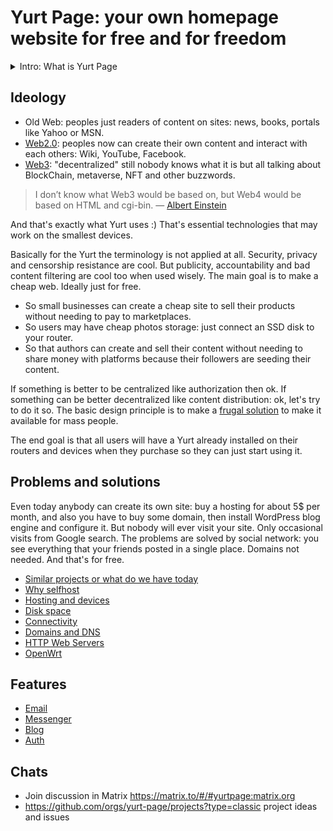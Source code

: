 # Yurt Page: your own homepage website for free and for freedom
<details>
<summary>Intro: What is Yurt Page</summary>

Yurt is a small house that is easy to construct.

<img alt="Yurt near Issyk-Kul lake" width="320px" data-canonical-src="https://upload.wikimedia.org/wikipedia/commons/4/4f/YurtIssykFamily.jpg" src="https://camo.githubusercontent.com/69dd1b0c82aae39cf6322bde1384952e3fc7c23bdac2e15967ea794adf7eefea/68747470733a2f2f75706c6f61642e77696b696d656469612e6f72672f77696b6970656469612f636f6d6d6f6e732f342f34662f59757274497373796b46616d696c792e6a7067"/>

The YurtPage is a small homepage that all people can deploy on their own devices like router, Raspberry Pi, PC or even TV. Mainly routers because almost everybody have them and they consume small electricity and are always on.
So you don't need to pay for hosting.

The main goal is to make a self-hosted website as cheap as possible and typical usage is to have a closed family storage of photos or a small blog.

If you have friends with a YurtPage then your data will be encrypted and stored on their devices and this gives you a backup for free.
So the bigger your social network the better is for everybody.
This architecture improves privacy but also makes the internet more distributed and stable.
</details>

## Ideology

* Old Web: peoples just readers of content on sites: news, books, portals like Yahoo or MSN.
* [Web2.0](https://en.wikipedia.org/wiki/Web_2.0): peoples now can create their own content and interact with each others: Wiki, YouTube, Facebook.
* [Web3](https://en.wikipedia.org/wiki/Web3): "decentralized" still nobody knows what it is but all talking about BlockChain, metaverse, NFT and other buzzwords.

> I don’t know what Web3 would be based on, but Web4 would be based on HTML and cgi-bin.
> — [Albert Einstein](https://twitter.com/marinintim/status/1471480630445813760)

And that's exactly what Yurt uses :) That's essential technologies that may work on the smallest devices.

Basically for the Yurt the terminology is not applied at all. Security, privacy and censorship resistance are cool.
But publicity, accountability and bad content filtering are cool too when used wisely.
The main goal is to make a cheap web. Ideally just for free.
* So small businesses can create a cheap site to sell their products without needing to pay to marketplaces.
* So users may have cheap photos storage: just connect an SSD disk to your router.
* So that authors can create and sell their content without needing to share money with platforms because their followers are seeding their content.

If something is better to be centralized like authorization then ok.
If something can be better decentralized like content distribution: ok, let's try to do it so.
The basic design principle is to make a [frugal solution](https://en.wikipedia.org/wiki/Frugal_innovation) to make it available for mass people.

The end goal is that all users will have a Yurt already installed on their routers and devices when they purchase so they can just start using it.

## Problems and solutions
Even today anybody can create its own site: buy a hosting for about 5$ per month, and also you have to buy some domain, then install WordPress blog engine and configure it.
But nobody will ever visit your site. Only occasional visits from Google search.
The problems are solved by social network: you see everything that your friends posted in a single place. Domains not needed. And that's for free.

* [Similar projects or what do we have today](./alternatives.md)
* [Why selfhost](./why_selfhost.md)
* [Hosting and devices](./hosting.md)
* [Disk space](./disk.md)
* [Connectivity](./connectivity.md)
* [Domains and DNS](./dns.md)
* [HTTP Web Servers](./webservers.md)
* [OpenWrt](./openwrt.md)

## Features
* [Email](./email.md)
* [Messenger](chat_and_messenger.md)
* [Blog](./blog.md)
* [Auth](./auth.md)

## Chats
* Join discussion in Matrix https://matrix.to/#/#yurtpage:matrix.org
* https://github.com/orgs/yurt-page/projects?type=classic project ideas and issues

